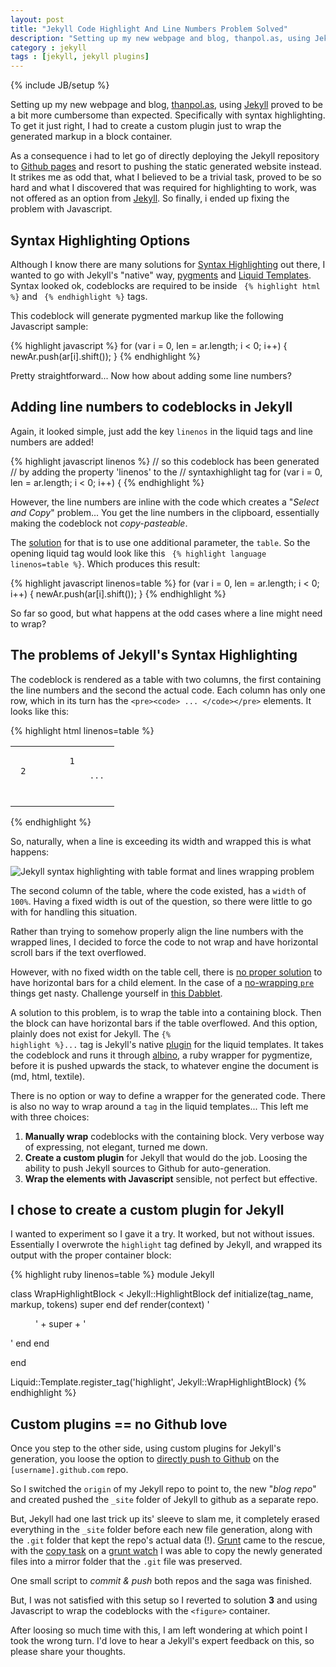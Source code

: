 ```yaml
---
layout: post
title: "Jekyll Code Highlight And Line Numbers Problem Solved"
description: "Setting up my new webpage and blog, thanpol.as, using Jekyll proved to be a bit more cumbersome than expected. Specifically with syntax highlighting."
category : jekyll
tags : [jekyll, jekyll plugins]
---
```

{% include JB/setup %}

Setting up my new webpage and blog, [thanpol.as][thanpol.as], using [Jekyll][jekyll] proved to be a bit more cumbersome than expected. Specifically with syntax highlighting. To get it just right, I had to create a custom plugin just to wrap the generated markup in a block container.

As a consequence i had to let go of directly deploying the Jekyll repository to [Github pages][github.pages] and resort to pushing the static generated website instead. It strikes me as odd that, what I believed to be a trivial task, proved to be so hard and what I discovered that was required for highlighting to work, was not offered as an option from [Jekyll][jekyll]. So finally, i ended up fixing the problem with Javascript.

## Syntax Highlighting Options

Although I know there are many solutions for [Syntax Highlighting][highlight.js] out there, I wanted to go with Jekyll's "native" way, [pygments][pygments] and [Liquid Templates][liquid]. Syntax looked ok, codeblocks are required to be inside <code> &#123;% highlight html %&#125;</code> and <code> &#123;% endhighlight %&#125;</code> tags.

This codeblock will generate pygmented markup like the following Javascript sample:

{% highlight javascript %}
for (var i = 0, len = ar.length; i < 0; i++) {
  newAr.push(ar[i].shift());
}
{% endhighlight %}

Pretty straightforward... Now how about adding some line numbers?

## Adding line numbers to codeblocks in Jekyll

Again, it looked simple, just add the key `linenos` in the liquid tags and line numbers are added!

{% highlight javascript linenos %}
// so this codeblock has been generated
// by adding the property 'linenos' to the
// syntaxhighlight tag
for (var i = 0, len = ar.length; i < 0; i++) {
{% endhighlight %}

However, the line numbers are inline with the code which creates a "*Select and Copy*" problem... You get the line numbers in the clipboard, essentially making the codeblock not *copy-pasteable*.

The [solution][stack.linenos.table] for that is to use one additional parameter, the `table`. So the opening liquid tag would look like this <code> &#123;% highlight language linenos=table %&#125;</code>. Which produces this result:

{% highlight javascript linenos=table %}
for (var i = 0, len = ar.length; i < 0; i++) {
  newAr.push(ar[i].shift());
}
{% endhighlight %}

So far so good, but what happens at the odd cases where a line might need to wrap?

## The problems of Jekyll's Syntax Highlighting

The codeblock is rendered as a table with two columns, the first containing the line numbers and the second the actual code. Each column has only one row, which in its turn has the `<pre><code> ... </code></pre>` elements. It looks like this:

{% highlight html linenos=table %}
<table class="highlighttable">
  <tr>
    <td class="linenos">
      <div class="linenodiv">
        <pre>
          <code class="javascript"> 1
 2
          </code>
        </pre>
      </div>
    </td>
    <td class="code">
      <div class="highlight"><pre> ... </pre></div>
    </td>
  </tr>
</table>
{% endhighlight %}

So, naturally, when a line is exceeding its width and wrapped this is what happens:

![Jekyll syntax highlighting with table format and lines wrapping problem][screenshot.linewrap]

The second column of the table, where the code existed, has a `width` of `100%`. Having a fixed width is out of the question, so there were little to go with for handling this situation.

Rather than trying to somehow properly align the line numbers with the wrapped lines, I decided to force the code to not wrap and have horizontal scroll bars if the text overflowed.

However, with no fixed width on the table cell, there is [no proper solution][stack.pre.table] to have horizontal bars for a child element. In the case of a [no-wrapping `pre`][stack.pre.tableTwo] things get nasty. Challenge yourself in [this Dabblet][dabblet.table].

A solution to this problem, is to wrap the table into a containing block. Then the block can have horizontal bars if the table overflowed. And this option, plainly does not exist for Jekyll. The <code>&#123;% highlight %&#125;...</code> tag is Jekyll's native [plugin][jekyll.plugin] for the liquid templates. It takes the codeblock and runs it through [albino][albino], a ruby wrapper for pygmentize, before it is pushed upwards the stack, to whatever engine the document is (md, html, textile).

There is no option or way to define a wrapper for the generated code. There is also no way to wrap around a `tag` in the liquid templates... This left me with three choices:

1. **Manually wrap** codeblocks with the containing block. Very verbose way of expressing, not elegant, turned me down.
2. **Create a custom plugin** for Jekyll that would do the job. Loosing the ability to push Jekyll sources to Github for auto-generation.
3. **Wrap the elements with Javascript** sensible, not perfect but effective.

## I chose to create a custom plugin for Jekyll

I wanted to experiment so I gave it a try. It worked, but not without issues. Essentially I overwrote the `highlight` tag defined by Jekyll, and wrapped its output with the proper container block:

{% highlight ruby linenos=table %}
module Jekyll

  class WrapHighlightBlock < Jekyll::HighlightBlock
    def initialize(tag_name, markup, tokens)
      super
    end
    def render(context)
      '<figure class="code"><figcaption></figcaption>' + super + '</figure>'
    end
  end

end

Liquid::Template.register_tag('highlight', Jekyll::WrapHighlightBlock)
{% endhighlight %}

## Custom plugins == no Github love

Once you step to the other side, using custom plugins for Jekyll's generation, you loose the option to [directly push to Github][github.jekyll] on the `[username].github.com` repo.

So I switched the `origin` of my Jekyll repo to point to, the new "*blog repo*" and created pushed the `_site` folder of Jekyll to github as a separate repo.

But, Jekyll had one last trick up its' sleeve to slam me, it completely erased everything in the `_site` folder before each new file generation, along with the `.git` folder that kept the repo's actual data (!). [Grunt][grunt] came to the rescue, with the [copy task][grunt.copy] on a [grunt watch][grunt.watch] I was able to copy the newly generated files into a mirror folder that the `.git` file was preserved.

One small script to *commit & push* both repos and the saga was finished.

But, I was not satisfied with this setup so I reverted to solution **3** and using Javascript to wrap the codeblocks with the `<figure>` container.

After loosing so much time with this, I am left wondering at which point I took the wrong turn. I'd love to hear a Jekyll's expert feedback on this, so please share your thoughts.

[highlight.js]: http://softwaremaniacs.org/soft/highlight/en/ "Highlight.js highlights syntax in code examples on blogs, forums and in fact on any web pages."
[pygments]: http://pygments.org/ " a generic syntax highlighter for general use in all kinds of software such as forum systems, wikis or other applications that need to prettify source code"
[liquid]: http://liquidmarkup.org/ "Ruby library for rendering safe templates which cannot affect the security of the server they are rendered on."
[grunt]: http://gruntjs.com "Grunt is a task-based command line build tool for JavaScript projects"
[grunt.copy]: https://github.com/gruntjs/grunt-contrib-copy/ "Copy files and folders on Grunt"
[grunt.watch]: https://github.com/gruntjs/grunt-contrib-watch "Run tasks whenever watched files change on Grunt"
[repo.blog]: https://github.com/thanpolas/blog "thanpolas personal blog Jekyll sources"
[github.pages]: http://pages.github.com/ "Github pages"
[github.jekyll]: https://help.github.com/articles/using-jekyll-with-pages "Github pages with Jekyll"
[screenshot.linewrap]: http://than.pol.as/LZ4z/Screen%20Shot%202012-12-13%20at%205.10.35%20AM.png "Jekyll syntax highlighting with table format and lines wrapping problem"
[stack.linenos.table]: http://stackoverflow.com/questions/11093241/how-to-support-line-number-when-using-pygments-with-jekyll "stackoverflow How can I number the code lines which are highlighted using pygments in Jekyll?"
[stack.pre.table]: http://stackoverflow.com/questions/6153363/liquid-pre-inside-table-cell "stackoverflow Liquid Pre inside Table Cell"
[stack.pre.tableTwo]: http://stackoverflow.com/questions/12773188/wrapping-pre-inside-table-cell "Wrapping pre inside table cell"
[jekyll]: http://jekyllrb.com/ "transform your text into a monster"
[jekyll.plugin]: https://github.com/mojombo/jekyll/wiki/Plugins "Jekyll plugins"
[jekyll.syntaxhighlight]: https://github.com/mojombo/jekyll/blob/master/lib/jekyll/tags/highlight.rb "Jekyll syntaxhighlight.rb file"
[jekyll.md.rb]: https://github.com/mojombo/jekyll/blob/master/lib/jekyll/converters/markdown.rb#L6 "Jekyll markdown.rb"
[thanpol.as]: http://thanpol.as/ "Thanasis Polychronakis website"
[dom.ready]: http://api.jquery.com/ready/ "jQuery Document Ready event"
[dabblet.table]: http://dabblet.com/gist/4258350 "Dabblet :: A non-wrapping pre inside a table cell"
[albino]: https://github.com/github/albino "github :: albino, a ruby wrapper for pygmentize"

